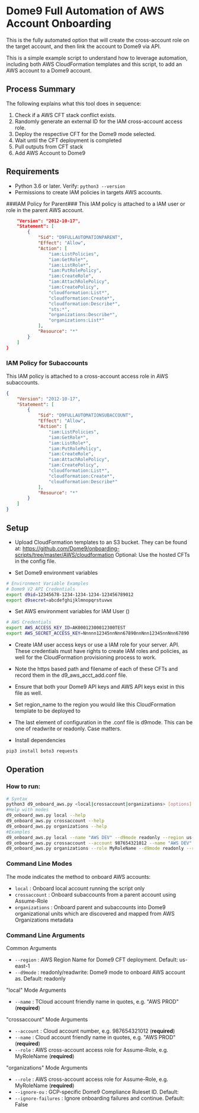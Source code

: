 # **Dome9 Full Automation of AWS Account Onboarding** #

This is the fully automated option that will create the cross-account role on the target account, and then link the account to Dome9 via API. 

This is a simple example script to understand how to leverage automation,
including both AWS CloudFormation templates and this script, to add an AWS
account to a Dome9 account.

## **Process Summary** ##
The following explains what this tool does in sequence:
1. Check if a AWS CFT stack conflict exists.
2. Randomly generate an external ID for the IAM cross-account access role.
3. Deploy the respective CFT for the Dome9 mode selected.
4. Wait until the CFT deployment is completed
5. Pull outputs from CFT stack
6. Add AWS Account to Dome9

## Requirements ##
* Python 3.6 or later. Verify: ```python3 --version```
* Permissions to create IAM policies in targets AWS accounts.

###IAM Policy for Parent###
This IAM policy is attached to a IAM user or role in the parent AWS account.
```json
    "Version": "2012-10-17",
    "Statement": [
        {
            "Sid": "D9FULLAUTOMATIONPARENT",
            "Effect": "Allow",
            "Action": [
                "iam:ListPolicies",
                "iam:GetRole*",
                "iam:ListRole*",
                "iam:PutRolePolicy",
                "iam:CreateRole",
                "iam:AttachRolePolicy",
                "iam:CreatePolicy",
                "cloudformation:List*",
                "cloudformation:Create*",
                "cloudformation:Describe*",
                "sts:*",
                "organizations:Describe*",
                "organizations:List*"
            ],
            "Resource": "*"
        }
    ]
}
```

### IAM Policy for Subaccounts ###
This IAM policy is attached to a cross-account access role in AWS subaccounts.
```json
{
    "Version": "2012-10-17",
    "Statement": [
        {
            "Sid": "D9FULLAUTOMATIONSUBACCOUNT",
            "Effect": "Allow",
            "Action": [
                "iam:ListPolicies",
                "iam:GetRole*",
                "iam:ListRole*",
                "iam:PutRolePolicy",
                "iam:CreateRole",
                "iam:AttachRolePolicy",
                "iam:CreatePolicy",
                "cloudformation:List*",
                "cloudformation:Create*",
                "cloudformation:Describe*"
            ],
            "Resource": "*"
        }
    ]
}
```
## Setup

- Upload CloudFormation templates to an S3 bucket. They can be found at: https://github.com/Dome9/onboarding-scripts/tree/master/AWS/cloudformation
Optional: Use the hosted CFTs in the config file. 

- Set Dome9 environment variables
```bash
# Environment Variable Examples
# Dome9 V2 API Credentials
export d9id=12345678-1234-1234-1234-123456789012
export d9secret=abcdefghijklmnopqrstuvwx
```
- Set AWS environment variables for IAM User ()
```bash
# AWS Credentials
export AWS_ACCESS_KEY_ID=AK00012300012300TEST
export AWS_SECRET_ACCESS_KEY=Nnnnn12345nnNnn67890nnNnn12345nnNnn67890
```

- Create IAM user access keys or use a IAM role for your server.
API.  These credentials must have rights to create IAM roles and policies, as
well for the CloudFormation provisioning process to work.

- Note the https based path and filename of each of these CFTs and record them in
the d9_aws_acct_add.conf file.

- Ensure that both your Dome9 API keys and AWS API keys exist in this file as
well.

- Set region_name to the region you would like this CloudFormation template to be deployed to

- The last element of configuration in the .conf file is d9mode.  This can be one
of readwrite or readonly.  Case matters.

- Install dependencies
```bash
pip3 install boto3 requests
```


## Operation

### How to run:
```bash
# Syntax
python3 d9_onboard_aws.py <local|crossaccount|organizations> [options]
#Help with modes
d9_onboard_aws.py local --help
d9_onboard_aws.py crossaccount --help
d9_onboard_aws.py organizations --help
#Examples
d9_onboard_aws.py local --name "AWS DEV" --d9mode readonly --region us-east-1
d9_onboard_aws.py crossaccount --account 987654321012 --name "AWS DEV" --role MyRoleName --d9mode readonly --region us-east-1
d9_onboard_aws.py organizations --role MyRoleName --d9mode readonly --region us-east-1 --ignore-failures
```

### Command Line Modes ###
The mode indicates the method to onboard AWS accounts:
* ```local``` : Onboard local account running the script only
* ```crossaccount``` : Onboard subaccounts from a parent account using Assume-Role
* ```organizations``` : Onboard parent and subaccounts into Dome9 organizational units which are discovered and mapped from AWS Organizations metadata

### Command Line Arguments ###
Common Arguments
* ```--region``` : AWS Region Name for Dome9 CFT deployment. Default: us-east-1 
* ```--d9mode``` : readonly/readwrite: Dome9 mode to onboard AWS account as. Default: readonly

"local" Mode Arguments
* ```--name``` : TCloud account friendly name in quotes, e.g. "AWS PROD" (**required**)

"crossaccount" Mode Arguments
* ```--account``` : Cloud account number, e.g. 987654321012 (**required**)
* ```--name``` : Cloud account friendly name in quotes, e.g. "AWS PROD"(**required**)
* ```--role``` : AWS cross-account access role for Assume-Role, e.g. MyRoleName (**required**)

"organizations" Mode Arguments
* ```--role``` : AWS cross-account access role for Assume-Role, e.g. MyRoleName (**required**)
* ```--ignore-ou``` : GCP-specific Dome9 Compliance Ruleset ID. Default: 
* ```--ignore-failures``` : Ignore onboarding failures and continue. Default: False